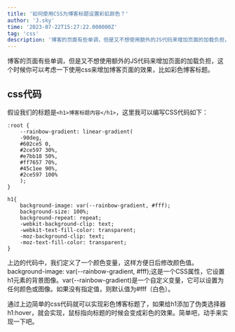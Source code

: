 ```yaml
---
title: '如何使用CSS为博客标题设置彩虹颜色？'
author: 'J.sky'
time: '2023-07-22T15:27:22.000000Z'
tag: 'css'
description: '博客的页面有些单调，但是又不想使用额外的JS代码来增加页面的加载负担，这个时候你可以考虑一下使用css来增加博客页面的效果，比如彩色博客标题。'
---
```

博客的页面有些单调，但是又不想使用额外的JS代码来增加页面的加载负担，这个时候你可以考虑一下使用css来增加博客页面的效果，比如彩色博客标题。

## css代码

假设我们的标题是`<h1>博客标题内容</h1>`，这里我可以编写CSS代码如下：

    :root {
        --rainbow-gradient: linear-gradient(
        -90deg,
        #602ce5 0,
        #2ce597 30%,
        #e7bb18 50%,
        #ff7657 70%,
        #45c1ee 90%,
        #2ce597 100%
        );
    }

    h1{
        background-image: var(--rainbow-gradient, #fff);
        background-size: 100%;
        background-repeat: repeat;
        -webkit-background-clip: text;
        -webkit-text-fill-color: transparent;
        -moz-background-clip: text;
        -moz-text-fill-color: transparent;
    }

上边的代码中，我们定义了一个颜色变量，这样方便日后修改颜色值。background-image: var(--rainbow-gradient, #fff);这是一个CSS属性，它设置h1元素的背景图像。var(--rainbow-gradient)是一个自定义变量，它可以设置为任何颜色或图像。如果没有指定值，则默认值为#fff（白色）。

通过上边简单的css代码就可以实现彩色博客标题了，如果给h1添加了伪类选择器h1:hover，就会实现，鼠标指向标题的时候会变成彩色的效果。简单吧，动手来实现一下吧。